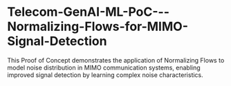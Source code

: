 # Telecom-GenAI-ML-PoC---Normalizing-Flows-for-MIMO-Signal-Detection
This Proof of Concept demonstrates the application of Normalizing Flows to model noise distribution in MIMO communication systems, enabling improved signal detection by learning complex noise characteristics.
